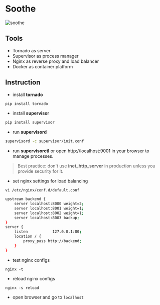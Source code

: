 # Soothe

![soothe](https://user-images.githubusercontent.com/29402115/169143389-9fa1a246-1ab0-406a-8d20-9c2c7652cd04.png)

## Tools

- Tornado as server
- Supervisor as process manager
- Nginx as reverse proxy and load balancer
- Docker as container platform

## Instruction

- install **tornado**

```bash
pip install tornado
```

- install **supervisor**

```bash
pip install supervisor
```

- run **supervisord**

```bash
supervisord -c supervisor/init.conf
```

- run **supervisorctl** or open http://localhost:9001 in your browser to manage processes.

> Best practice: don't use **inet_http_server** in production unless you provide security for it.

- set nginx settings for load balancing

`vi /etc/nginx/conf.d/default.conf`

```bash
upstream backend {
    server localhost:8000 weight=2;
    server localhost:8001 weight=1;
    server localhost:8002 weight=1;
    server localhost:8003 backup;
}
server {
    listen           127.0.0.1:80;
    location / {
        proxy_pass http://backend;
    }
}
```

- test nginx configs

`nginx -t`

- reload nginx configs

`nginx -s reload`

- open browser and go to `localhost`

